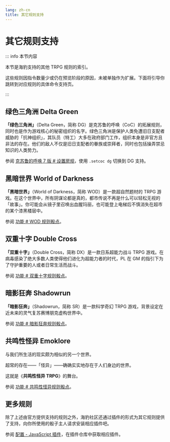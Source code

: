```yaml
---
lang: zh-cn
title: 其它规则支持
---
```


# 其它规则支持

::: info 本节内容

本节是海豹支持的其他 TRPG 规则的索引。

这些规则因指令数量少或仍在预览阶段的原因，未被单独作为扩展。下面将引导你跳转到对应规则的具体命令支持页。

:::

## 绿色三角洲 Delta Green

**「绿色三角洲」**（Delta Green，简称 DG）是克苏鲁的呼唤（CoC）的拓展规则，同时也是作为游戏核心的秘密组织的名字。绿色三角洲是保护人类免遭旧日支配者威胁的「抗神组织」，其队员（特工）大多在政府部门工作，组织本身是非官方且非法的存在。他们的敌人不仅是旧日支配者的眷族或崇拜者，同时也包括操弄禁忌知识的人类势力。

参阅 [克苏鲁的呼唤 7 版 # 设置房规](./coc7.md#setcoc-设置房规)，使用 `.setcoc dg` 切换到 DG 支持。

## 黑暗世界 World of Darkness

**「黑暗世界」**（World of Darkness，简称 WOD）是一款超自然题材的 TRPG 游戏。在这个世界中，所有阴谋论都是真的，都市传说不再是什么可以轻松无视的「故事」。你可能会从镜子里召唤出血腥玛丽，也可能登上电梯后不慎消失在超市的某个漆黑楼层中。

参阅 [功能 # WOD 规则骰点](./fun.md#ww-wod-规则骰点)。

## 双重十字 Double Cross

**「双重十字」**（Double Cross，简称 DX）是一款日系超能力战斗 TRPG 游戏。在病毒感染了绝大多数人类使得他们进化为超能力者的时代，PL 在 GM 的指引下为了守护重要的人或者日常生活而战斗。

参阅 [功能 # 双重十字规则骰点](./fun.md#dx-双重十字规则骰点)。

## 暗影狂奔 Shadowrun

**「暗影狂奔」**（Shadowrun，简称 SR）是一款科学奇幻 TRPG 游戏，背景设定在近未来的灵气复苏赛博朋克虚构世界中。

参阅 [功能 # 暗影狂奔规则骰点](./fun.md#rsr-暗影狂奔规则骰点)。

## 共鸣性怪异 Emoklore

与我们所生活的现实颇为相似的另一个世界。

超常的存在——「怪异」——确确实实地存在于人们身边的世界。

这就是《**共鸣性怪异 TRPG**》的舞台。

参阅 [功能 # 共鸣性怪异规则骰点](./fun.md#ek-共鸣性怪异规则骰点)。

## 更多规则

除了上述由官方提供支持的规则之外，海豹社区还通过插件的形式为其它规则提供了支持，向你所使用的骰子主人请求安装相应插件吧。

参阅 [配置 - JavaScript 插件](../config/jsscript.md)，在插件仓库中获取相应插件。
